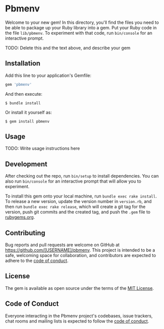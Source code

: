 # Pbmenv

Welcome to your new gem! In this directory, you'll find the files you need to be able to package up your Ruby library into a gem. Put your Ruby code in the file `lib/pbmenv`. To experiment with that code, run `bin/console` for an interactive prompt.

TODO: Delete this and the text above, and describe your gem

## Installation

Add this line to your application's Gemfile:

```ruby
gem 'pbmenv'
```

And then execute:

    $ bundle install

Or install it yourself as:

    $ gem install pbmenv

## Usage

TODO: Write usage instructions here

## Development

After checking out the repo, run `bin/setup` to install dependencies. You can also run `bin/console` for an interactive prompt that will allow you to experiment.

To install this gem onto your local machine, run `bundle exec rake install`. To release a new version, update the version number in `version.rb`, and then run `bundle exec rake release`, which will create a git tag for the version, push git commits and the created tag, and push the `.gem` file to [rubygems.org](https://rubygems.org).

## Contributing

Bug reports and pull requests are welcome on GitHub at https://github.com/[USERNAME]/pbmenv. This project is intended to be a safe, welcoming space for collaboration, and contributors are expected to adhere to the [code of conduct](https://github.com/[USERNAME]/pbmenv/blob/master/CODE_OF_CONDUCT.md).

## License

The gem is available as open source under the terms of the [MIT License](https://opensource.org/licenses/MIT).

## Code of Conduct

Everyone interacting in the Pbmenv project's codebases, issue trackers, chat rooms and mailing lists is expected to follow the [code of conduct](https://github.com/[USERNAME]/pbmenv/blob/master/CODE_OF_CONDUCT.md).
